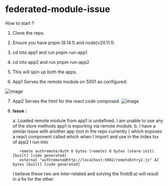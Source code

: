 # federated-module-issue


How to start ? 

1. Clone the repo.
2. Ensure you have pnpm (8.14.1) and node(v20.11.1).
3. cd into app1 and run pnpm run-app1
4. cd into app2 and run pnpm run-app2
5. This will spin up both the apps.

6. App1 Serves the remote module on 5001 as configured:

![image](https://github.com/knightswatch3/federated-module-isse/assets/9092073/481c6567-0e07-4b8a-bc2d-b2a9fbe6c90b)


7. App2 Serves the html for the react code composed.
   ![image](https://github.com/knightswatch3/federated-module-isse/assets/9092073/d5429369-c5ee-4444-9976-6bb57253df3d)

8. **Issue :**

   a. Loaded remote module from app1 is undefined. I am unable to use any of the store methods app1 is exporting via remote module.
   b. I have a similar issue with another app (not in the repo currently ) which exposes a react component called <Auth/> which when I import and use in the index.tsx of app2 I run into

   ```
      remote authremote/Auth 6 bytes (remote) 6 bytes (share-init) [built] [code generated]
      external "authremote@http://localhost:5002/remoteEntry2.js" 42 bytes [built] [code generated]
   ```

   I believe these two are inter-related and solving the first(8.a) will result in a fix for the other. 

